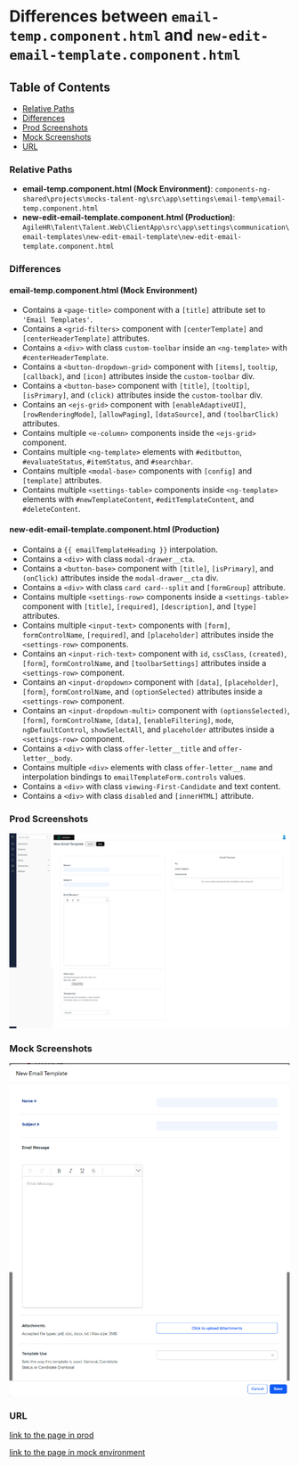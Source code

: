 # Differences between `email-temp.component.html` and `new-edit-email-template.component.html`

## Table of Contents

-   [Relative Paths](#relative-paths)
-   [Differences](#differences)
-   [Prod Screenshots](#prod-screenshots)
-   [Mock Screenshots](#mock-screenshots)
-   [URL](#url)

### Relative Paths

-   **email-temp.component.html (Mock Environment)**: `components-ng-shared\projects\mocks-talent-ng\src\app\settings\email-temp\email-temp.component.html`
-   **new-edit-email-template.component.html (Production)**: `AgileHR\Talent\Talent.Web\ClientApp\src\app\settings\communication\email-templates\new-edit-email-template\new-edit-email-template.component.html`

### Differences

#### email-temp.component.html (Mock Environment)

-   Contains a `<page-title>` component with a `[title]` attribute set to `'Email Templates'`.
-   Contains a `<grid-filters>` component with `[centerTemplate]` and `[centerHeaderTemplate]` attributes.
-   Contains a `<div>` with class `custom-toolbar` inside an `<ng-template>` with `#centerHeaderTemplate`.
-   Contains a `<button-dropdown-grid>` component with `[items]`, `tooltip`, `[callback]`, and `[icon]` attributes inside the `custom-toolbar` div.
-   Contains a `<button-base>` component with `[title]`, `[tooltip]`, `[isPrimary]`, and `(click)` attributes inside the `custom-toolbar` div.
-   Contains an `<ejs-grid>` component with `[enableAdaptiveUI]`, `[rowRenderingMode]`, `[allowPaging]`, `[dataSource]`, and `(toolbarClick)` attributes.
-   Contains multiple `<e-column>` components inside the `<ejs-grid>` component.
-   Contains multiple `<ng-template>` elements with `#editbutton`, `#evaluateStatus`, `#itemStatus`, and `#searchbar`.
-   Contains multiple `<modal-base>` components with `[config]` and `[template]` attributes.
-   Contains multiple `<settings-table>` components inside `<ng-template>` elements with `#newTemplateContent`, `#editTemplateContent`, and `#deleteContent`.

#### new-edit-email-template.component.html (Production)

-   Contains a `{{ emailTemplateHeading }}` interpolation.
-   Contains a `<div>` with class `modal-drawer__cta`.
-   Contains a `<button-base>` component with `[title]`, `[isPrimary]`, and `(onClick)` attributes inside the `modal-drawer__cta` div.
-   Contains a `<div>` with class `card card--split` and `[formGroup]` attribute.
-   Contains multiple `<settings-row>` components inside a `<settings-table>` component with `[title]`, `[required]`, `[description]`, and `[type]` attributes.
-   Contains multiple `<input-text>` components with `[form]`, `formControlName`, `[required]`, and `[placeholder]` attributes inside the `<settings-row>` components.
-   Contains an `<input-rich-text>` component with `id`, `cssClass`, `(created)`, `[form]`, `formControlName`, and `[toolbarSettings]` attributes inside a `<settings-row>` component.
-   Contains an `<input-dropdown>` component with `[data]`, `[placeholder]`, `[form]`, `formControlName`, and `(optionSelected)` attributes inside a `<settings-row>` component.
-   Contains an `<input-dropdown-multi>` component with `(optionsSelected)`, `[form]`, `formControlName`, `[data]`, `[enableFiltering]`, `mode`, `ngDefaultControl`, `showSelectAll`, and `placeholder` attributes inside a `<settings-row>` component.
-   Contains a `<div>` with class `offer-letter__title` and `offer-letter__body`.
-   Contains multiple `<div>` elements with class `offer-letter__name` and interpolation bindings to `emailTemplateForm.controls` values.
-   Contains a `<div>` with class `viewing-First-Candidate` and text content.
-   Contains a `<div>` with class `disabled` and `[innerHTML]` attribute.

### Prod Screenshots

![Prod Screenshot](./new-edit-email-template-prod.png)

### Mock Screenshots

![Mock Screenshot](../email-temp-mock.png)

### URL

[link to the page in prod](https://piedpiper.agilehr.net/core/settings/communication/email-templates)

[link to the page in mock environment](http://localhost:4340/email-temp)
